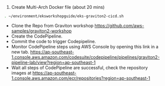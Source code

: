 1. Create Multi-Arch Docker file (about 20 mins)
```bash
. ~/environment/eksworkshopguide/eks-graviton2-cicd.sh
```
* Clone the Repo from Graviton workshop https://github.com/aws-samples/graviton2-workshop 
* Create the CodePipeline.
* Commit the code to trigger Codepipeline.
* Monitor CodePipeline steps using AWS Console by opening this link in a new tab. https://ap-southeast-1.console.aws.amazon.com/codesuite/codepipeline/pipelines/graviton2-pipeline-lab/view?region=ap-southeast-1
* Wait all steps of CodePipeline are successful, check the repository images at https://ap-southeast-1.console.aws.amazon.com/ecr/repositories?region=ap-southeast-1
